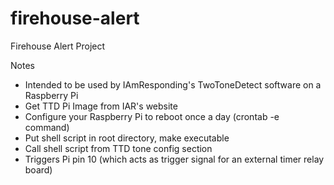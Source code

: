 # firehouse-alert
Firehouse Alert Project

Notes
 - Intended to be used by IAmResponding's TwoToneDetect software on a Raspberry Pi
 - Get TTD Pi Image from IAR's website
 - Configure your Raspberry Pi to reboot once a day (crontab -e command)
 - Put shell script in root directory, make executable
 - Call shell script from TTD tone config section
 - Triggers Pi pin 10 (which acts as trigger signal for an external timer relay board)

